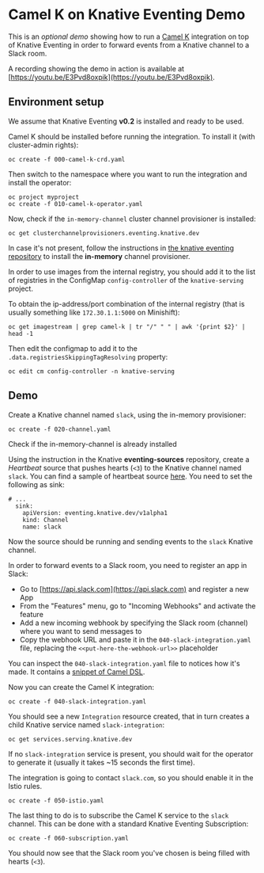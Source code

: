 # Camel K on Knative Eventing Demo

This is an *optional demo* showing how to run a [Camel K](https://github.com/apache/camel-k) integration on top of Knative Eventing in order to forward events from a Knative channel to a Slack room.

A recording showing the demo in action is available at [https://youtu.be/E3Pvd8oxpik](https://youtu.be/E3Pvd8oxpik).

## Environment setup

We assume that Knative Eventing **v0.2** is installed and ready to be used.

Camel K should be installed before running the integration. To install it (with cluster-admin rights):

```
oc create -f 000-camel-k-crd.yaml
```

Then switch to the namespace where you want to run the integration and install the operator:

```
oc project myproject
oc create -f 010-camel-k-operator.yaml
```

Now, check if the `in-memory-channel` cluster channel provisioner is installed:

```
oc get clusterchannelprovisioners.eventing.knative.dev
```

In case it's not present, follow the instructions in [the knative eventing repository](https://github.com/knative/eventing/tree/v0.2.0/config/provisioners/in-memory-channel) to
install the **in-memory** channel provisioner.

In order to use images from the internal registry, you should add it to the list of
registries in the ConfigMap `config-controller` of the `knative-serving` project.

To obtain the ip-address/port combination of the internal registry (that is usually something like `172.30.1.1:5000` on Minishift):

```
oc get imagestream | grep camel-k | tr "/" " " | awk '{print $2}' | head -1
```

Then edit the configmap to add it to the `.data.registriesSkippingTagResolving` property:

```
oc edit cm config-controller -n knative-serving
```

## Demo

Create a Knative channel named `slack`, using the in-memory provisioner:

```
oc create -f 020-channel.yaml
```

Check if the in-memory-channel is already installed

Using the instruction in the Knative **eventing-sources** repository, create a *Heartbeat* source that pushes hearts (`<3`) to the Knative channel named `slack`.
You can find a sample of heartbeat source [here](https://github.com/knative/eventing-sources/blob/v0.2.0/samples/sources_v1alpha1_containersources.yaml).
You need to set the following as sink:

```
# ...
  sink:
    apiVersion: eventing.knative.dev/v1alpha1
    kind: Channel
    name: slack
```

Now the source should be running and sending events to the `slack` Knative channel.

In order to forward events to a Slack room, you need to register an app in Slack:

- Go to [https://api.slack.com](https://api.slack.com) and register a new App
- From the "Features" menu, go to "Incoming Webhooks" and activate the feature
- Add a new incoming webhook by specifying the Slack room (channel) where you want to send messages to
- Copy the webhook URL and paste it in the `040-slack-integration.yaml` file, replacing the `<<put-here-the-webhook-url>>` placeholder

You can inspect the `040-slack-integration.yaml` file to notices how it's made. It contains a [snippet of Camel DSL](https://github.com/apache/camel/blob/master/docs/user-manual/en/java-dsl.adoc).

Now you can create the Camel K integration:

```
oc create -f 040-slack-integration.yaml
```

You should see a new `Integration` resource created, that in turn creates a child Knative service named `slack-integration`:

```
oc get services.serving.knative.dev
```

If no `slack-integration` service is present, you should wait for the operator to generate it (usually it takes ~15 seconds the first time).


The integration is going to contact `slack.com`, so you should enable it in the Istio rules.

```
oc create -f 050-istio.yaml
```

The last thing to do is to subscribe the Camel K service to the `slack` channel. This can be done with a standard Knative Eventing Subscription:

```
oc create -f 060-subscription.yaml
```

You should now see that the Slack room you've chosen is being filled with hearts (`<3`).
